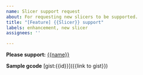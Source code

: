 ```yaml
---
name: Slicer support request
about: For requesting new slicers to be supported.
title: "[Feature] {{Slicer}} support"
labels: enhancement, new slicer
assignees: ''

---
```


**Please support:** [{{name}}]({{link}})

**Sample gcode** [gist:{{id}}]({{link to gist}})
